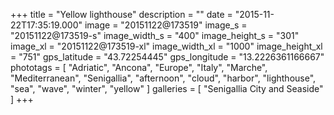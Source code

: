 +++
title = "Yellow lighthouse"
description = ""
date = "2015-11-22T17:35:19.000"
image = "20151122@173519"
image_s = "20151122@173519-s"
image_width_s = "400"
image_height_s = "301"
image_xl = "20151122@173519-xl"
image_width_xl = "1000"
image_height_xl = "751"
gps_latitude = "43.72254445"
gps_longitude = "13.2226361166667"
phototags = [ "Adriatic", "Ancona", "Europe", "Italy", "Marche", "Mediterranean", "Senigallia", "afternoon", "cloud", "harbor", "lighthouse", "sea", "wave", "winter", "yellow" ]
galleries = [ "Senigallia City and Seaside" ]
+++
